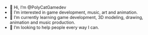 - 👋 Hi, I’m @PolyCatGamedev
- 👀 I’m interested in game development, music, art and animation.
- 🌱 I’m currently learning game development, 3D modeling, drawing, animation and music production.
- 💞️ I’m looking to help people every way I can.
